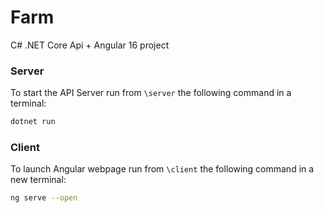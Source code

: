 # Farm

C# .NET Core Api + Angular 16 project

### Server

To start the API Server run from `\server` the following command in a terminal:

```sh
dotnet run
```

### Client

To launch Angular webpage run from `\client` the following command in a new terminal:

```sh
ng serve --open
```
